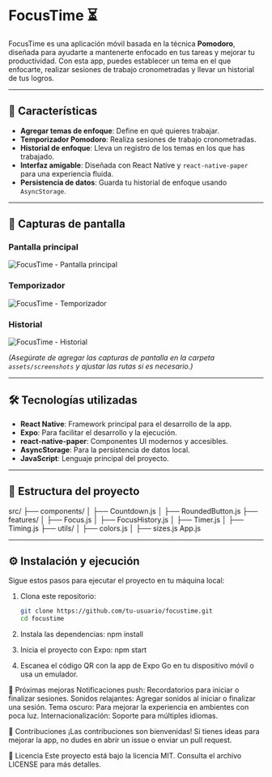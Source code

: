 # FocusTime ⏳

FocusTime es una aplicación móvil basada en la técnica **Pomodoro**, diseñada para ayudarte a mantenerte enfocado en tus tareas y mejorar tu productividad. Con esta app, puedes establecer un tema en el que enfocarte, realizar sesiones de trabajo cronometradas y llevar un historial de tus logros.

---

## 🚀 Características

- **Agregar temas de enfoque**: Define en qué quieres trabajar.
- **Temporizador Pomodoro**: Realiza sesiones de trabajo cronometradas.
- **Historial de enfoque**: Lleva un registro de los temas en los que has trabajado.
- **Interfaz amigable**: Diseñada con React Native y `react-native-paper` para una experiencia fluida.
- **Persistencia de datos**: Guarda tu historial de enfoque usando `AsyncStorage`.

---

## 📸 Capturas de pantalla

### Pantalla principal
![FocusTime - Pantalla principal](./assets/screenshots/focus_main.png)

### Temporizador
![FocusTime - Temporizador](./assets/screenshots/focus_timer.png)

### Historial
![FocusTime - Historial](./assets/screenshots/focus_history.png)

*(Asegúrate de agregar las capturas de pantalla en la carpeta `assets/screenshots` y ajustar las rutas si es necesario.)*

---

## 🛠️ Tecnologías utilizadas

- **React Native**: Framework principal para el desarrollo de la app.
- **Expo**: Para facilitar el desarrollo y la ejecución.
- **react-native-paper**: Componentes UI modernos y accesibles.
- **AsyncStorage**: Para la persistencia de datos local.
- **JavaScript**: Lenguaje principal del proyecto.

---

## 📂 Estructura del proyecto
src/ ├── components/ │ ├── Countdown.js │ ├── RoundedButton.js ├── features/ │ ├── Focus.js │ ├── FocusHistory.js │ ├── Timer.js │ ├── Timing.js ├── utils/ │ ├── colors.js │ ├── sizes.js App.js


---

## ⚙️ Instalación y ejecución

Sigue estos pasos para ejecutar el proyecto en tu máquina local:

1. Clona este repositorio:
   ```bash
   git clone https://github.com/tu-usuario/focustime.git
   cd focustime

2. Instala las dependencias:
        npm install

3. Inicia el proyecto con Expo:
        npm start

4. Escanea el código QR con la app de Expo Go en tu dispositivo móvil o usa un emulador.

🌟 Próximas mejoras
Notificaciones push: Recordatorios para iniciar o finalizar sesiones.
Sonidos relajantes: Agregar sonidos al iniciar o finalizar una sesión.
Tema oscuro: Para mejorar la experiencia en ambientes con poca luz.
Internacionalización: Soporte para múltiples idiomas.

🤝 Contribuciones
¡Las contribuciones son bienvenidas! Si tienes ideas para mejorar la app, no dudes en abrir un issue o enviar un pull request.

📄 Licencia
Este proyecto está bajo la licencia MIT. Consulta el archivo LICENSE para más detalles.

